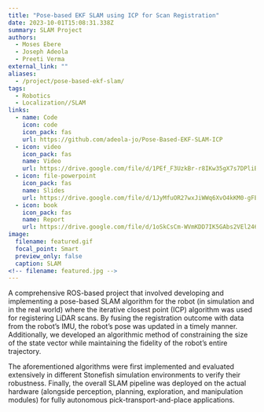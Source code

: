 ```yaml
---
title: "Pose-based EKF SLAM using ICP for Scan Registration"
date: 2023-10-01T15:08:31.338Z
summary: SLAM Project
authors:
  - Moses Ebere
  - Joseph Adeola
  - Preeti Verma
external_link: ""
aliases:
  - /project/pose-based-ekf-slam/
tags:
  - Robotics
  - Localization//SLAM
links:
  - name: Code
    icon: code
    icon_pack: fas
    url: https://github.com/adeola-jo/Pose-Based-EKF-SLAM-ICP
  - icon: video
    icon_pack: fas
    name: Video
    url: https://drive.google.com/file/d/1PEf_F3UzkBr-r8IKw35gX7s7DPliBYtB/view?usp=sharing
  - icon: file-powerpoint
    icon_pack: fas
    name: Slides
    url: https://drive.google.com/file/d/1JyMfuOR27wxJiWWq6XvO4kKM0-gFEU43/view?usp=sharing
  - icon: book
    icon_pack: fas
    name: Report
    url: https://drive.google.com/file/d/1oSkCsCm-WVmKDD7IK5GAbs2VEl246Cdo/view?usp=sharing
image:
  filename: featured.gif
  focal_point: Smart
  preview_only: false
  caption: SLAM
<!-- filename: featured.jpg -->
---
```

A comprehensive ROS-based project that involved developing and implementing a pose-based SLAM algorithm for the robot (in simulation and in the real world) where the iterative closest point (ICP) algorithm was used for registering LiDAR scans. By fusing the registration outcome with data from the robot’s IMU, the robot’s pose was updated in a timely manner. Additionally, we developed an algorithmic method of constraining the size of the state vector while maintaining the fidelity of the robot’s entire trajectory.



T﻿he aforementioned algorithms were first implemented and evaluated extensively in different Stonefish simulation environments to verify their robustness. Finally, the overall SLAM pipeline was deployed on the actual hardware (alongside perception, planning, exploration, and manipulation modules) for fully autonomous pick-transport-and-place applications.
